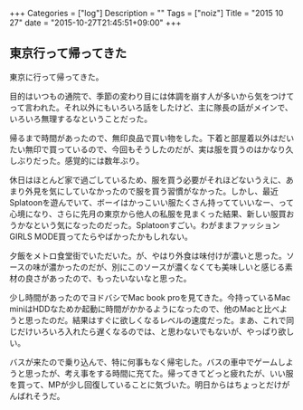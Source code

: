 +++
Categories = ["log"]
Description = ""
Tags = ["noiz"]
Title = "2015 10 27"
date = "2015-10-27T21:45:51+09:00"
+++

## 東京行って帰ってきた
東京に行って帰ってきた。

目的はいつもの通院で、季節の変わり目には体調を崩す人が多いから気をつけてって言われた。それ以外にもいろいろ話をしたけど、主に隊長の話がメインで、いろいろ無理するなということだった。

帰るまで時間があったので、無印良品で買い物をした。下着と部屋着以外はだいたい無印で買っているので、今回もそうしたのだが、実は服を買うのはかなり久しぶりだった。感覚的には数年ぶり。

休日はほとんど家で過ごしているため、服を買う必要がそれほどないうえに、あまり外見を気にしていなかったので服を買う習慣がなかった。しかし、最近Splatoonを遊んでいて、ボーイはかっこいい服たくさん持ってていいなー、って心境になり、さらに先月の東京から他人の私服を見まくった結果、新しい服買おうかなという気になったのだった。Splatoonすごい。わがままファッションGIRLS MODE買ってたらやばかったかもしれない。

夕飯をメトロ食堂街でいただいた。が、やはり外食は味付けが濃いと思った。ソースの味が濃かったのだが、別にこのソースが濃くなくても美味しいと感じる素材の良さがあったので、もったいないなと思った。

少し時間があったのでヨドバシでMac book proを見てきた。今持っているMac miniはHDDなためか起動に時間がかかるようになったので、他のMacと比べようと思ったのだ。結果はすぐに欲しくなるレベルの速度だった。まあ、これで同じだけいろいろ入れたら遅くなるのでは、と思わないでもないが、やっぱり欲しい。

バスが来たので乗り込んで、特に何事もなく帰宅した。バスの車中でゲームしようと思ったが、考え事をする時間に充てた。帰ってきてどっと疲れたが、いい服を買って、MPが少し回復していることに気づいた。明日からはちょっとだけがんばれそうだ。